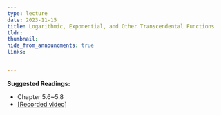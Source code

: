 ```yaml
---
type: lecture
date: 2023-11-15
title: Logarithmic, Exponential, and Other Transcendental Functions
tldr: 
thumbnail: 
hide_from_announcments: true
links: 


---
```

**Suggested Readings:**
- Chapter 5.6~5.8
- [[Recorded video]](https://youtube.com/playlist?list=PLHNZtBNWQ-85opD7nfpF2_Z2KHNTYxUV5&si=yq89A6wmTvC3Tz6r)


